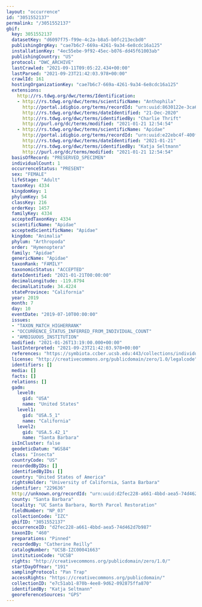 ```yaml
---
layout: "occurrence"
id: "3051552137"
permalink: "/3051552137"
gbif:
  key: 3051552137
  datasetKey: "d6097f75-f99e-4c2a-b8a5-b0fc213ecbd0"
  publishingOrgKey: "cae7b6c7-669a-4261-9a34-6e8cdc16a125"
  installationKey: "4ec55ebe-9f92-45ec-b076-dd45f61003ab"
  publishingCountry: "US"
  protocol: "DWC_ARCHIVE"
  lastCrawled: "2021-09-11T09:05:22.434+00:00"
  lastParsed: "2021-09-23T21:42:03.978+00:00"
  crawlId: 161
  hostingOrganizationKey: "cae7b6c7-669a-4261-9a34-6e8cdc16a125"
  extensions:
    http://rs.tdwg.org/dwc/terms/Identification:
    - http://rs.tdwg.org/dwc/terms/scientificName: "Anthophila"
      http://portal.idigbio.org/terms/recordId: "urn:uuid:8630122e-3ca6-4d5a-8413-24365b28c5e5"
      http://rs.tdwg.org/dwc/terms/dateIdentified: "21-Dec-2020"
      http://rs.tdwg.org/dwc/terms/identifiedBy: "Charlie Thrift"
      http://purl.org/dc/terms/modified: "2021-01-21 12:54:54"
    - http://rs.tdwg.org/dwc/terms/scientificName: "Apidae"
      http://portal.idigbio.org/terms/recordId: "urn:uuid:e22ebc4f-400f-46d9-925e-59bbef45eb3b"
      http://rs.tdwg.org/dwc/terms/dateIdentified: "2021-01-21"
      http://rs.tdwg.org/dwc/terms/identifiedBy: "Katja Seltmann"
      http://purl.org/dc/terms/modified: "2021-01-21 12:54:54"
  basisOfRecord: "PRESERVED_SPECIMEN"
  individualCount: 1
  occurrenceStatus: "PRESENT"
  sex: "FEMALE"
  lifeStage: "Adult"
  taxonKey: 4334
  kingdomKey: 1
  phylumKey: 54
  classKey: 216
  orderKey: 1457
  familyKey: 4334
  acceptedTaxonKey: 4334
  scientificName: "Apidae"
  acceptedScientificName: "Apidae"
  kingdom: "Animalia"
  phylum: "Arthropoda"
  order: "Hymenoptera"
  family: "Apidae"
  genericName: "Apidae"
  taxonRank: "FAMILY"
  taxonomicStatus: "ACCEPTED"
  dateIdentified: "2021-01-21T00:00:00"
  decimalLongitude: -119.8794
  decimalLatitude: 34.4224
  stateProvince: "California"
  year: 2019
  month: 7
  day: 10
  eventDate: "2019-07-10T00:00:00"
  issues:
  - "TAXON_MATCH_HIGHERRANK"
  - "OCCURRENCE_STATUS_INFERRED_FROM_INDIVIDUAL_COUNT"
  - "AMBIGUOUS_INSTITUTION"
  modified: "2021-01-26T13:19:00.000+00:00"
  lastInterpreted: "2021-09-23T21:42:03.978+00:00"
  references: "https://symbiota.ccber.ucsb.edu:443/collections/individual/index.php?occid=229636"
  license: "http://creativecommons.org/publicdomain/zero/1.0/legalcode"
  identifiers: []
  media: []
  facts: []
  relations: []
  gadm:
    level0:
      gid: "USA"
      name: "United States"
    level1:
      gid: "USA.5_1"
      name: "California"
    level2:
      gid: "USA.5.42_1"
      name: "Santa Barbara"
  isInCluster: false
  geodeticDatum: "WGS84"
  class: "Insecta"
  countryCode: "US"
  recordedByIDs: []
  identifiedByIDs: []
  country: "United States of America"
  rightsHolder: "University of California, Santa Barbara"
  identifier: "229636"
  http://unknown.org/recordId: "urn:uuid:d2fec228-a661-4bbd-aea5-74d462d7b987"
  county: "Santa Barbara"
  locality: "UC Santa Barbara, North Parcel Restoration"
  fieldNumber: "NP_03"
  collectionCode: "IZC"
  gbifID: "3051552137"
  occurrenceID: "d2fec228-a661-4bbd-aea5-74d462d7b987"
  taxonID: "460"
  preparations: "Pinned"
  recordedBy: "Catherine Reilly"
  catalogNumber: "UCSB-IZC00041663"
  institutionCode: "UCSB"
  rights: "http://creativecommons.org/publicdomain/zero/1.0/"
  startDayOfYear: "191"
  samplingProtocol: "Pan Trap"
  accessRights: "https://creativecommons.org/publicdomain/"
  collectionID: "e7c51ab1-870b-4ee8-9d62-092875ffa870"
  identifiedBy: "Katja Seltmann"
  georeferenceSources: "GPS"
---
```

